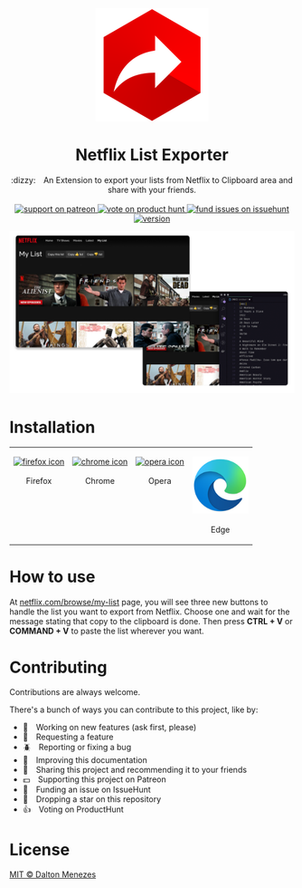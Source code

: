<p align="center">
  <a href="#logo" id="logo">
    <img src="https://github.com/daltonmenezes/assets/blob/master/images/icons/netflix-list-exporter-logo2x.png?raw=true" alt="Netflix List Exporter logo" width="200" height="200" />
  </a>
</p>

<h1 align="center">Netflix List Exporter</h1>

<p align="center">
  :dizzy: An Extension to export your lists from Netflix to Clipboard area and share with your friends.
  <br><br>
  
   <a href="https://www.patreon.com/daltonmenezes">
    <img alt="support on patreon" src="https://img.shields.io/badge/support%20on-patreon-1C1E26?style=for-the-badge&labelColor=1C1E26&color=c21313" />
  </a>

  <a href="https://www.producthunt.com/posts/netflix-list-exporter">
    <img alt="vote on product hunt" src="https://img.shields.io/badge/vote%20on-producthunt-1C1E26?style=for-the-badge&labelColor=1C1E26&color=c21313" />
  </a>  

  <a href="https://issuehunt.io/r/daltonmenezes/netflix-list-exporter">
    <img alt="fund issues on issuehunt" src="https://img.shields.io/badge/fund%20issues%20on-issuehunt-1C1E26?style=for-the-badge&labelColor=1C1E26&color=c21313" />
  </a>

  <a href="https://github.com/daltonmenezes/netflix-list-exporter/releases/latest">
    <img alt="version" src="https://img.shields.io/github/v/release/daltonmenezes/netflix-list-exporter?style=for-the-badge&labelColor=1C1E26&color=c21313" />
  </a>
</p>

<p align="center">
  <a href="#screenshot" id="screenshot">
    <img src="https://github.com/daltonmenezes/assets/blob/master/images/netflix-list-exporter/screenshot.png?raw=true" alt="screenshot">
  </a>
</p>
  
# Installation
<table>
  <tr>
    <td valign="top">
     <p align="center">
      <a href="https://addons.mozilla.org/pt-BR/firefox/addon/netflix-list-exporter/">
        <img src="https://i.imgur.com/imhunnJ.png" alt="firefox icon" width="100"/>
      </a>
      <br/><br/>
      <span>Firefox</span>
      </p>
    </td>
    <td valign="top">
      <p align="center">
        <a href="https://chrome.google.com/webstore/detail/netflix-list-exporter/mkhmjimpmgfjejbemjbimepeifijlagc">
          <img src="https://i.imgur.com/lMue0Hb.png" alt="chrome icon"  width="100"/>
        </a>
       <br/><br/>
        <span>Chrome</span>
      </p>
    </td>
    <td valign="top">
      <p align="center">
        <a href="https://addons.opera.com/pt-br/extensions/details/netflix-list-exporter">
          <img src="https://i.imgur.com/t9OCThZ.png" alt="opera icon" width="100"/>
        </a>
       <br/><br/>
        <span>Opera</span>
      </p>
    </td>
    <td valign="top">
      <p align="center">
        <a href="#">
          <img src="https://github.com/daltonmenezes/assets/blob/master/images/icons/edge.png?raw=true" alt="edge icon" width="100"/>
        </a>
       <br/><br/>
        <span>Edge</span>
      </p>
    </td> 
  </tr>
 </table>
 
# How to use
At [netflix.com/browse/my-list](https://netflix.com/browse/my-list) page, you will see three new buttons to handle the list you want to export from Netflix. Choose one and wait for the message stating that copy to the clipboard is done. Then press **CTRL + V** or **COMMAND + V** to paste the list wherever you want.

# Contributing
Contributions are always welcome.

There's a bunch of ways you can contribute to this project, like by:
- :electric_plug: Working on new features (ask first, please)
- :wave: Requesting a feature
- :beetle: Reporting or fixing a bug
- :page_facing_up: Improving this documentation
- :rotating_light: Sharing this project and recommending it to your friends
- :dollar: Supporting this project on Patreon
- :bug: Funding an issue on IssueHunt
- :star2: Dropping a star on this repository
- :thumbsup: Voting on ProductHunt

# License
[MIT © Dalton Menezes](https://github.com/daltonmenezes/netflix-list-exporter/blob/master/LICENSE)
